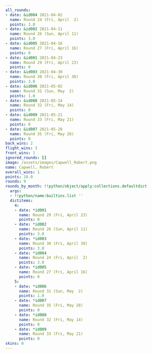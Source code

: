 ```yaml
---
all_rounds:
- date: &id004 2021-04-02
  name: Round 24 (Fri, April  2)
  points: 3.0
- date: &id002 2021-04-11
  name: Round 26 (Sun, April 11)
  points: 3.0
- date: &id005 2021-04-16
  name: Round 27 (Fri, April 16)
  points: 0
- date: &id001 2021-04-23
  name: Round 29 (Fri, April 23)
  points: 0
- date: &id003 2021-04-30
  name: Round 30 (Fri, April 30)
  points: 3.0
- date: &id006 2021-05-02
  name: Round 31 (Sun, May  2)
  points: 1.0
- date: &id008 2021-05-14
  name: Round 32 (Fri, May 14)
  points: 0
- date: &id009 2021-05-21
  name: Round 33 (Fri, May 21)
  points: 0
- date: &id007 2021-05-28
  name: Round 35 (Fri, May 28)
  points: 0
back_wins: 2
flight_wins: 3
front_wins: 1
ignored_rounds: []
image: /assets/images/Capwell_Robert.png
name: Capwell, Robert
overall_wins: 1
points: 10.0
rounds: 9
rounds_by_month: !!python/object/apply:collections.defaultdict
  args:
  - !!python/name:builtins.list ''
  dictitems:
    4:
    - date: *id001
      name: Round 29 (Fri, April 23)
      points: 0
    - date: *id002
      name: Round 26 (Sun, April 11)
      points: 3.0
    - date: *id003
      name: Round 30 (Fri, April 30)
      points: 3.0
    - date: *id004
      name: Round 24 (Fri, April  2)
      points: 3.0
    - date: *id005
      name: Round 27 (Fri, April 16)
      points: 0
    5:
    - date: *id006
      name: Round 31 (Sun, May  2)
      points: 1.0
    - date: *id007
      name: Round 35 (Fri, May 28)
      points: 0
    - date: *id008
      name: Round 32 (Fri, May 14)
      points: 0
    - date: *id009
      name: Round 33 (Fri, May 21)
      points: 0
skins: 0
---
```

